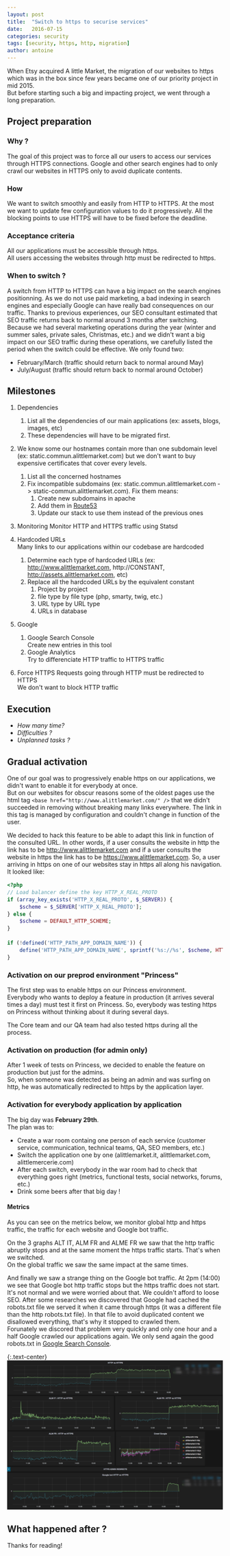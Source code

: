 ```yaml
---
layout: post
title:  "Switch to https to securise services"
date:   2016-07-15
categories: security
tags: [security, https, http, migration]
author: antoine
---
```


When Etsy acquired A little Market, the migration of our websites to https which was in the box since few years became one of our priority project in mid 2015.  
But before starting such a big and impacting project, we went through a long preparation.

## Project preparation

### Why ?
The goal of this project was to force all our users to access our services through HTTPS connections. Google and other search engines had to only crawl our websites in HTTPS only to avoid duplicate contents.

### How
We want to switch smoothly and easily from HTTP to HTTPS. At the most we want to update few configuration values to do it progressively.
All the blocking points to use HTTPS will have to be fixed before the deadline.

### Acceptance criteria
All our applications must be accessible through https.  
All users accessing the websites through http must be redirected to https.  

### When to switch ?
A switch from HTTP to HTTPS can have a big impact on the search engines positionning. As we do not use paid marketing, a bad indexing in search engines and especially Google can have really bad consequences on our traffic. Thanks to previous experiences, our SEO consultant estimated that SEO traffic returns back to normal around 3 months after switching.  
Because we had several marketing operations during the year (winter and summer sales, private sales, Christmas, etc.) and we didn't want a big impact on our SEO traffic during these operations, we carefully listed the period when the switch could be effective. We only found two:

- February/March (traffic should return back to normal around May)
- July/August (traffic should return back to normal around October)


## Milestones

1. Dependencies
    1. List all the dependencies of our main applications (ex: assets, blogs, images, etc)
    2. These dependencies will have to be migrated first.

2. We know some our hostnames contain more than one subdomain level (ex: static.commun.alittlemarket.com) but we don't want to buy expensive certificates that cover every levels.
    1. List all the concerned hostnames
    2. Fix incompatible subdomains (ex: static.commun.alittlemarket.com -> static-commun.alittlemarket.com). Fix them means:
        1. Create new subdomains in apache
        2. Add them in [Route53](https://aws.amazon.com/route53/)
        3. Update our stack to use them instead of the previous ones

3. Monitoring
   Monitor HTTP and HTTPS traffic using Statsd

4. Hardcoded URLs  
   Many links to our applications within our codebase are hardcoded
    1. Determine each type of hardcoded URLs (ex: http://www.alittlemarket.com, http://CONSTANT, http://assets.alittlemarket.com, etc)
    2. Replace all the hardcoded URLs by the equivalent constant
        1. Project by project
        2. file type by file type (php, smarty, twig, etc.)
        3. URL type by URL type
        4. URLs in database

5. Google
    1. Google Search Console  
       Create new entries in this tool
    2. Google Analytics  
       Try to differenciate HTTP traffic to HTTPS traffic

6. Force HTTPS
   Requests going through HTTP must be redirected to HTTPS  
   We don't want to block HTTP traffic

## Execution

- *How many time?*
- *Difficulties ?*
- *Unplanned tasks ?*

## Gradual activation

One of our goal was to progressively enable https on our applications, we didn't want to enable it for everybody at once.  
But on our websites for obscur reasons some of the oldest pages use the html tag `<base href="http://www.alittlemarket.com/" />` that we didn't succeeded in removing without breaking many links everywhere. The link in this tag is managed by configuration and couldn't change in function of the user.

We decided to hack this feature to be able to adapt this link in function of the consulted URL. In other words, if a user consults the website in http the link has to be http://www.alittlemarket.com and if a user consults the website in https the link has to be https://www.alittlemarket.com.
So, a user arriving in https on one of our websites stay in https all along his navigation.
It looked like:

```php
<?php
// Load balancer define the key HTTP_X_REAL_PROTO
if (array_key_exists('HTTP_X_REAL_PROTO', $_SERVER)) {
    $scheme = $_SERVER['HTTP_X_REAL_PROTO'];
} else {
    $scheme = DEFAULT_HTTP_SCHEME;
}

if (!defined('HTTP_PATH_APP_DOMAIN_NAME')) {
    define('HTTP_PATH_APP_DOMAIN_NAME', sprintf('%s://%s', $scheme, HTTP_APP_DOMAIN_NAME));
}
```

### Activation on our preprod environment "Princess"

The first step was to enable https on our Princess environment.  
Everybody who wants to deploy a feature in production (it arrives several times a day) must test it first on Princess. So, everybody was testing https on Princess without thinking about it during several days.

The Core team and our QA team had also tested https during all the process.

### Activation on production (for admin only)

After 1 week of tests on Princess, we decided to enable the feature on production but just for the admins.  
So, when someone was detected as being an admin and was surfing on http, he was automatically redirected to https by the application layer.

### Activation for everybody application by application

The big day was **February 29th**.  
The plan was to:

* Create a war room containg one person of each service (customer service, communication, technical teams, QA, SEO members, etc.)
* Switch the application one by one (alittlemarket.it, alittlemarket.com, alittlemercerie.com)
* After each switch, everybody in the war room had to check that everything goes right (metrics, functional tests, social networks, forums, etc.)
* Drink some beers after that big day !

#### Metrics

As you can see on the metrics below, we monitor global http and https traffic, the traffic for each website and Google bot traffic.

On the 3 graphs ALT IT, ALM FR and ALME FR we saw that the http traffic abruptly stops and at the same moment the https traffic starts. That's when we switched.  
On the global traffic we saw the same impact at the same times.  

And finally we saw a strange thing on the Google bot traffic. At 2pm (14:00) we see that Google bot http traffic stops but the https traffic does not start. It's not normal and we were worried about that. We couldn't afford to loose SEO. After some researches we discovered that Google had cached the robots.txt file we served it when it came through https (it was a different file than the http robots.txt file). In that file to avoid duplicated content we disallowed everything, that's why it stopped to crawled them.  
Forunately we discored that problem very quickly and only one hour and a half Google crawled our applications again. We only send again the good robots.txt in [Google Search Console](https://www.google.com/webmasters/tools/).

{:.text-center}
![Stasd metrics](/assets/https-securise-websites/grafana-traffic.png)

## What happened after ?



Thanks for reading!

